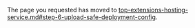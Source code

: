 
The page you requested has moved to [top-extensions-hosting-service.md#step-6-upload-safe-deployment-config](top-extensions-hosting-service.md#step-6-upload-safe-deployment-config). 

